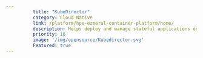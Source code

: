 ```yaml
---
          title: "KubeDirector"
          category: Cloud Native
          link: /platform/hpe-ezmeral-container-platform/home/
          description: Helps deploy and manage stateful applications on Kubernetes.
          priority: 16
          image: '/img/opensource/Kubedirector.svg'
          Featured: true
---
```

          